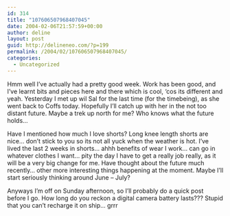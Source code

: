 ```yaml
---
id: 314
title: "107606507968407045"
date: 2004-02-06T21:57:59+00:00
author: deline
layout: post
guid: http://delineneo.com/?p=199
permalink: /2004/02/107606507968407045/
categories:
  - Uncategorized
---
```

Hmm well I&#8217;ve actually had a pretty good week. Work has been good, and I&#8217;ve learnt bits and pieces here and there which is cool, &#8216;cos its different and yeah. Yesterday I met up wil Sal for the last time (for the timebeing), as she went back to Coffs today. Hopefully I&#8217;ll catch up with her in the not too distant future. Maybe a trek up north for me? Who knows what the future holds&#8230;

Have I mentioned how much I love shorts? Long knee length shorts are nice&#8230; don&#8217;t stick to you so its not all yuck when the weather is hot. I&#8217;ve lived the last 2 weeks in shorts&#8230; ahhh benefits of wear I work&#8230; can go in whatever clothes I want&#8230; pity the day I have to get a really job really, as it will be a very big change for me. Have thought about the future much recently&#8230; other more interesting things happening at the moment. Maybe I&#8217;ll start seriously thinking around June &#8211; July?

Anyways I&#8217;m off on Sunday afternoon, so I&#8217;ll probably do a quick post before I go. How long do you reckon a digital camera battery lasts??? Stupid that you can&#8217;t recharge it on ship&#8230; grrr
